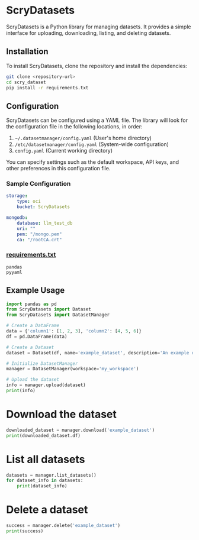 # ScryDatasets

ScryDatasets is a Python library for managing datasets. It provides a simple interface for uploading, downloading, listing, and deleting datasets.

## Installation

To install ScryDatasets, clone the repository and install the dependencies:

```bash
git clone <repository-url>
cd scry_dataset
pip install -r requirements.txt
```
## Configuration

ScryDatasets can be configured using a YAML file. The library will look for the configuration file in the following locations, in order:

1. `~/.datasetmanager/config.yaml` (User's home directory)
2. `/etc/datasetmanager/config.yaml` (System-wide configuration)
3. `config.yaml` (Current working directory)

You can specify settings such as the default workspace, API keys, and other preferences in this configuration file.

### Sample Configuration

```yaml
storage:
    type: oci
    bucket: ScryDatasets

mongodb:
    database: llm_test_db
    uri: ""
    pem: "/mongo.pem"
    ca: "/rootCA.crt"
```

### [requirements.txt](file:///c%3A/Users/govind_singh/Documents/scry_dataset/requirements.txt)

```plaintext
pandas
pyyaml
```

## Example Usage

```python
import pandas as pd
from ScryDatasets import Dataset
from ScryDatasets import DatasetManager

# Create a DataFrame
data = {'column1': [1, 2, 3], 'column2': [4, 5, 6]}
df = pd.DataFrame(data)

# Create a Dataset
dataset = Dataset(df, name='example_dataset', description='An example dataset', tags=['example', 'test'])

# Initialize DatasetManager
manager = DatasetManager(workspace='my_workspace')

# Upload the dataset
info = manager.upload(dataset)
print(info)
```

# Download the dataset
```python
downloaded_dataset = manager.download('example_dataset')
print(downloaded_dataset.df)
```

# List all datasets
```python
datasets = manager.list_datasets()
for dataset_info in datasets:
    print(dataset_info)
```
# Delete a dataset
```python
success = manager.delete('example_dataset')
print(success)
```